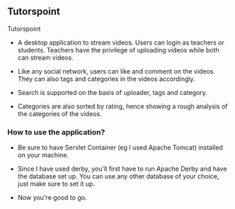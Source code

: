 ## Tutorspoint

Tutorspoint

* A desktop application to stream videos. Users can login as teachers or students. Teachers have the privilege of uploading videos while both can stream videos.

* Like any social network, users can like and comment on the videos. They can also tags and categories in the videos accordingly. 

* Search is supported on the basis of uploader, tags and category.

* Categories are also sorted by rating, hence showing a rough analysis of the categories of the videos.

### How to use the application?

* Be sure to have Servlet Container (eg I used Apache Tomcat) installed on your machine. 

* Since I have used derby, you'll first have to run Apache Derby and have the database set up. You can use any other database of your choice, just make sure to set it up.

* Now you're good to go.

